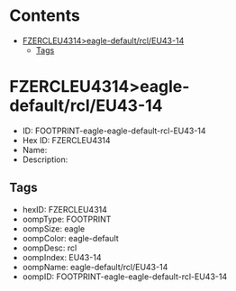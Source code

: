 



Contents
========

* [FZERCLEU4314>eagle-default/rcl/EU43-14](#fzercleu4314eagle-defaultrcleu43-14)
	* [Tags](#tags)

# FZERCLEU4314>eagle-default/rcl/EU43-14

- ID: FOOTPRINT-eagle-eagle-default-rcl-EU43-14
- Hex ID: FZERCLEU4314
- Name: 
- Description: 

## Tags

- hexID: FZERCLEU4314
- oompType: FOOTPRINT
- oompSize: eagle
- oompColor: eagle-default
- oompDesc: rcl
- oompIndex: EU43-14
- oompName: eagle-default/rcl/EU43-14
- oompID: FOOTPRINT-eagle-eagle-default-rcl-EU43-14
